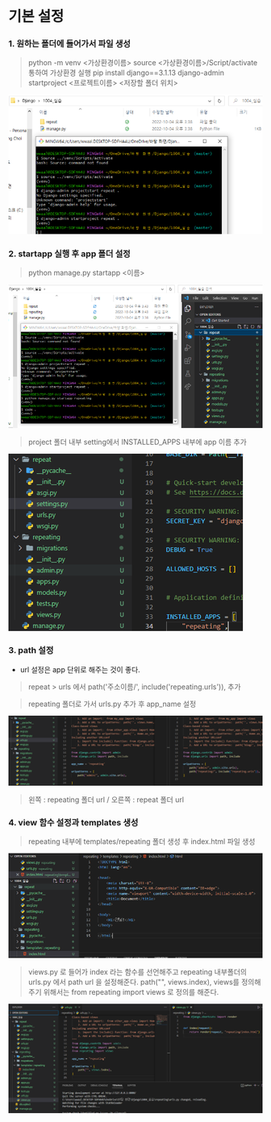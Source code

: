 # 기본 설정

### 1. 원하는 폴더에 들어가서 파일 생성

> python -m venv <가상환경이름>
> source <가상환경이름>/Script/activate 통하여 가상환경 실행
> pip install django==3.1.13 
> django-admin startproject <프로젝트이름> <저장할 폴더 위치>

![1](images/1.PNG)

### 2. startapp 실행 후 app 폴더 설정

> python manage.py startapp <이름>

![2](images/2.PNG)

> project 폴더 내부 setting에서 INSTALLED_APPS 내부에 app 이름 추가

![3](images/3.PNG)

### 3. path 설정
  
  - url 설정은 app 단위로 해주는 것이 좋다.

> repeat > urls 에서 path('주소이름/', include('repeating.urls')), 추가

> repeating 폴더로 가서 urls.py 추가 후 app_name 설정

![4](images/4.PNG)

> 왼쪽 : repeating 폴더 url / 오른쪽 : repeat 폴더 url

### 4. view 함수 설정과 templates 생성

> repeating 내부에 templates/repeating 폴더 생성 후 index.html 파일 생성

![5](images/5.PNG)

> views.py 로 들어가 index 라는 함수를 선언해주고
> repeating 내부폴더의 urls.py 에서 path url 을 설정해준다. path("", views.index),
> views를 정의해주기 위해서는 from repeating import views 로 정의를 해준다.

![6](images/6.PNG)



